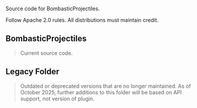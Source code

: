 Source code for BombasticProjectiles.

Follow Apache 2.0 rules. All distributions must maintain credit.

## BombasticProjectiles
> Current source code.

## Legacy Folder
> Outdated or deprecated versions that are no longer maintained.
> As of October 2025, further additions to this folder will be based on API support, not version of plugin.
